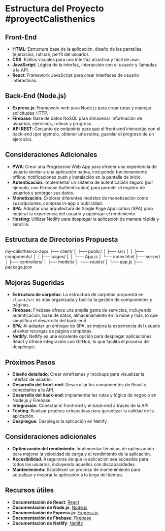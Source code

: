 # Estructura del Proyecto #proyectCalisthenics

## Front-End

- **HTML**: Estructura base de la aplicación, diseño de las pantallas (ejercicios, rutinas, perfil del usuario).
- **CSS**: Estilos visuales para una interfaz atractiva y fácil de usar.
- **JavaScript**: Lógica de la interfaz, interacción con el usuario y llamadas a la API.
- **React**: Framework JavaScript para crear interfaces de usuario interactivas.

## Back-End (Node.js)

- **Express.js**: Framework web para Node.js para crear rutas y manejar solicitudes HTTP.
- **Firebase**: Base de datos NoSQL para almacenar información de usuarios, ejercicios, rutinas y progreso.
- **API REST**: Conjunto de endpoints para que el front-end interactúe con el back-end (por ejemplo, obtener una rutina, guardar el progreso de un ejercicio).

## Consideraciones Adicionales

- **PWA**: Crear una Progressive Web App para ofrecer una experiencia de usuario similar a una aplicación nativa, incluyendo funcionamiento offline, notificaciones push y instalación en la pantalla de inicio.
- **Autenticación**: Implementar un sistema de autenticación seguro (por ejemplo, con Firebase Authentication) para permitir el registro de usuarios y proteger sus datos.
- **Monetización**: Explorar diferentes modelos de monetización como suscripciones, compras in-app o publicidad.
- **SPA**: Adoptar una arquitectura de Single Page Application (SPA) para mejorar la experiencia del usuario y optimizar el rendimiento.
- **Hosting**: Utilizar Netlify para desplegar la aplicación de manera rápida y sencilla.

## Estructura de Directorios Propuesta

my-calisthenics-app/
├── client/
│ ├── public/
│ ├── src/
│ │ ├── components/
│ │ ├── pages/
│ │ └── App.js
│ └── index.html
├── server/
│ ├── controllers/
│ ├── models/
│ ├── routes/
│ └── app.js
├── package.json

## Mejoras Sugeridas

- **Estructura de carpetas**: La estructura de carpetas propuesta en `client/src` es más organizada y facilita la gestión de componentes y páginas.
- **Firebase**: Firebase ofrece una amplia gama de servicios, incluyendo autenticación, base de datos, almacenamiento en la nube y más, lo que simplifica el desarrollo del back-end.
- **SPA**: Al adoptar un enfoque de SPA, se mejora la experiencia del usuario al evitar recargas de página completas.
- **Netlify**: Netlify es una excelente opción para desplegar aplicaciones React y ofrece integración con GitHub, lo que facilita el proceso de despliegue.

## Próximos Pasos

- **Diseño detallado**: Crear wireframes y mockups para visualizar la interfaz de usuario.
- **Desarrollo del front-end**: Desarrollar los componentes de React y conectarlos a la API.
- **Desarrollo del back-end**: Implementar las rutas y lógica de negocio en Node.js y Firebase.
- **Integración**: Conectar el front-end y el back-end a través de la API.
- **Testing**: Realizar pruebas exhaustivas para garantizar la calidad de la aplicación.
- **Despliegue**: Desplegar la aplicación en Netlify.

## Consideraciones adicionales

- **Optimización del rendimiento**: Implementar técnicas de optimización para mejorar la velocidad de carga y el rendimiento de la aplicación.
- **Accesibilidad**: Asegurarse de que la aplicación sea accesible para todos los usuarios, incluyendo aquellos con discapacidades.
- **Mantenimiento**: Establecer un proceso de mantenimiento para actualizar y mejorar la aplicación a lo largo del tiempo.

## Recursos útiles

- **Documentación de React**: [React](https://reactjs.org/)
- **Documentación de Node.js**: [Node.js](https://nodejs.org/)
- **Documentación de Express.js**: [Express.js](https://expressjs.com/)
- **Documentación de Firebase**: [Firebase](https://firebase.google.com/docs/)
- **Documentación de Netlify**: [Netlify](https://www.netlify.com/docs/)
